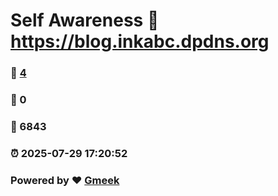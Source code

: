 # Self Awareness :link: https://blog.inkabc.dpdns.org 
### :page_facing_up: [4](https://blog.inkabc.dpdns.org/tag.html) 
### :speech_balloon: 0 
### :hibiscus: 6843 
### :alarm_clock: 2025-07-29 17:20:52 
### Powered by :heart: [Gmeek](https://github.com/Meekdai/Gmeek)
